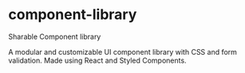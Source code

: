 # component-library
Sharable Component library

A modular and customizable UI component library with CSS and form validation. Made using React and Styled Components.

